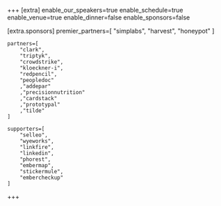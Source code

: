 +++
[extra]
	enable_our_speakers=true
	enable_schedule=true
	enable_venue=true
	enable_dinner=false
	enable_sponsors=false

[extra.sponsors]
	premier_partners=[
		"simplabs",
		"harvest",
		"honeypot"
	]

	partners=[
		"clark",
		"triptyk",
		"crowdstrike",
		"kloeckner-i",
		"redpencil",
		"peopledoc"
		,"addepar"
		,"precisionnutrition"
		,"cardstack"
		,"prototypal"
		,"tilde"
	]
	
	supporters=[
		"selleo",
		"wyeworks",
		"linkfire",
		"linkedin",
		"phorest",
		"embermap",
		"stickermule",
		"embercheckup"
	]
+++